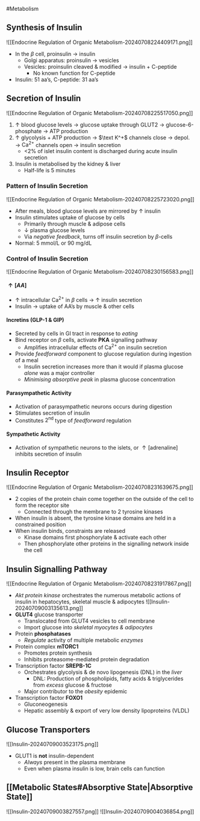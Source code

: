 #Metabolism 
## Synthesis of Insulin
![[Endocrine Regulation of Organic Metabolism-20240708224409171.png]]
- In the $\beta$ cell, proinsulin → insulin
	- Golgi apparatus: proinsulin → vesicles
	- Vesicles: proinsulin cleaved & modified → insulin + C-peptide
		- No known function for C-peptide
- Insulin: 51 aa’s, C-peptide: 31 aa’s
## Secretion of Insulin
![[Endocrine Regulation of Organic Metabolism-20240708225517050.png]]
1. $\uparrow$ blood glucose levels → glucose uptake through GLUT2 → glucose-6-phosphate → ATP production
2. $\uparrow$ glycolysis + ATP production → $\text K^+$ channels close → depol. → $\text{Ca}^{2+}$ channels open → insulin secretion
	- <2% of islet insulin content is discharged during acute insulin secretion
3. Insulin is metabolised by the kidney & liver
	- Half-life is 5 minutes
### Pattern of Insulin Secretion
![[Endocrine Regulation of Organic Metabolism-20240708225723020.png]]
- After meals, blood glucose levels are mirrored by $\uparrow$ insulin
- Insulin stimulates uptake of glucose by cells
	- Primarily through muscle & adipose cells
	- $\downarrow$ plasma glucose levels
	- Via *negative feedback*, turns off insulin secretion by $\beta$-cells
- Normal: 5 mmol/L or 90 mg/dL
### Control of Insulin Secretion
![[Endocrine Regulation of Organic Metabolism-20240708230156583.png]]
#### $\uparrow[AA]$
- $\uparrow$ intracellular $\text{Ca}^{2+}$ in $\beta$ cells → $\uparrow$ insulin secretion
- Insulin → uptake of AA’s by muscle & other cells
#### Incretins (GLP-1 & GIP)
- Secreted by cells in GI tract in response to *eating*
- Bind receptor on $\beta$ cells, activate **PKA** signalling pathway
	- Amplifies intracellular effects of $\text{Ca}^{2+}$ on insulin secretion
- Provide *feedforward* component to glucose regulation during ingestion of a meal
	- Insulin secretion increases more than it would if plasma glucose *alone* was a major controller
	- *Minimising absorptive peak* in plasma glucose concentration
#### Parasympathetic Activity
- Activation of parasympathetic neurons occurs during digestion
- Stimulates secretion of insulin
- Constitutes $2^\text{nd}$ type of *feedforward* regulation
#### Sympathetic Activity
- Activation of sympathetic neurons to the islets, or $\uparrow[\text{adrenaline]}$ inhibits secretion of insulin
## Insulin Receptor
![[Endocrine Regulation of Organic Metabolism-20240708231639675.png]]
- 2 copies of the protein chain come together on the outside of the cell to form the receptor site
	- Connected through the membrane to 2 tyrosine kinases
- When insulin is absent, the tyrosine kinase domains are held in a constrained position
- When insulin binds, constraints are released
	- Kinase domains first phosphorylate & activate each other
	- Then phosphorylate other proteins in the signalling network inside the cell
## Insulin Signalling Pathway
![[Endocrine Regulation of Organic Metabolism-20240708231917867.png]]
- *Akt protein kinase* orchestrates the numerous metabolic actions of insulin in hepatocytes, skeletal muscle & adipocytes
![[Insulin-20240709003135613.png]]
- **GLUT4** glucose transporter
	- Translocated from GLUT4 vesicles to cell membrane
	- Import glucose into *skeletal myocytes & adipocytes*
- Protein **phosphatases**
	- *Regulate* activity of multiple metabolic *enzymes*
- Protein complex **mTORC1**
	- Promotes protein synthesis
	- Inhibits proteasome-mediated protein degradation
- Transcription factor **SREPB-1C**
	- Orchestrates glycolysis & de novo lipogenesis (DNL) in the *liver*
		- DNL: Production of phospholipids, fatty acids & triglycerides from *excess* glucose & fructose
	- Major contributor to the *obesity* epidemic
- Transcription factor **FOXO1**
	- Gluconeogenesis
	- Hepatic assembly & export of very low density lipoproteins (VLDL)
## Glucose Transporters
![[Insulin-20240709003523175.png]]
- GLUT1 is **not** insulin-dependent
	- *Always* present in the plasma membrane
	- Even when plasma insulin is low, brain cells can function
## [[Metabolic States#Absorptive State|Absorptive State]]
![[Insulin-20240709003827557.png]]
![[Insulin-20240709004036854.png]]

